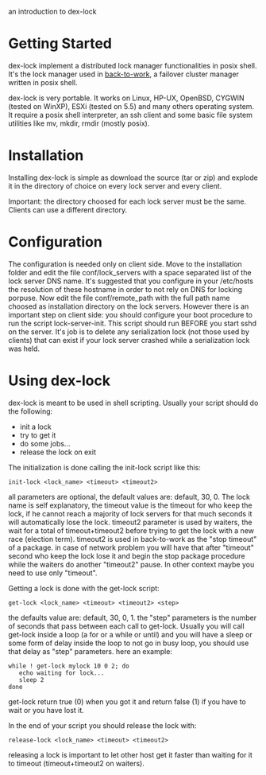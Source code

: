 an introduction to dex-lock

# Getting Started #

dex-lock implement a distributed lock manager functionalities in posix shell. It's the lock manager used in [back-to-work](https://code.google.com/p/back-to-work/), a failover cluster manager written in posix shell.

dex-lock is very portable. It works on Linux, HP-UX, OpenBSD, CYGWIN (tested on WinXP), ESXi (tested on 5.5) and many others operating system. It require a posix shell interpreter, an ssh client and some basic file system utilities like mv, mkdir, rmdir (mostly posix).

# Installation #

Installing dex-lock is simple as download the source (tar or zip) and explode it in the directory of choice on every lock server and every client.

Important: the directory choosed for each lock server must be the same. Clients can use a different directory.

# Configuration #

The configuration is needed only on client side. Move to the installation folder and edit the file conf/lock\_servers with a space separated list of the lock server DNS name. It's suggested that you configure in your /etc/hosts the resolution of these hostname in order to not rely on DNS for locking porpuse.
Now edit the file conf/remote\_path with the full path name choosed as installation directory on the lock servers.
However there is an important step on client side: you should configure your boot procedure to run the script lock-server-init. This script should run BEFORE you start sshd on the server. It's job is to delete any serialization lock (not those used by clients) that can exist if your lock server crashed while a serialization lock was held.

# Using dex-lock #

dex-lock is meant to be used in shell scripting. Usually your script should do the following:
  * init a lock
  * try to get it
  * do some jobs...
  * release the lock on exit

The initialization is done calling the init-lock script like this:
```
init-lock <lock_name> <timeout> <timeout2>
```

all parameters are optional, the default values are: default, 30, 0.
The lock name is self explanatory, the timeout value is the timeout for who keep the lock, if he cannot reach a majority of lock servers for that much seconds it will automatically lose the lock. timeout2 parameter is used by waiters, the wait for a total of timeout+timeout2 before trying to get the lock with a new race (election term). timeout2 is used in back-to-work as the "stop timeout" of a package. in case of network problem you will have that after "timeout" second who keep the lock lose it and begin the stop package procedure while the waiters do another "timeout2" pause. In other context maybe you need to use only "timeout".

Getting a lock is done with the get-lock script:
```
get-lock <lock_name> <timeout> <timeout2> <step>
```

the defaults value are: default, 30, 0, 1.
the "step" parameters is the number of seconds that pass between each call to get-lock. Usually you will call get-lock inside a loop (a for or a while or until)
and you will have a sleep or some form of delay inside the loop to not go in busy loop, you should use that delay as "step" parameters. here an example:
```
while ! get-lock mylock 10 0 2; do
   echo waiting for lock...
   sleep 2
done
```

get-lock return true (0) when you got it and return false (1) if you have to wait or you have lost it.

In the end of your script you should release the lock with:
```
release-lock <lock_name> <timeout> <timeout2>
```

releasing a lock is important to let other host get it faster than waiting for it to timeout (timeout+timeout2 on waiters).